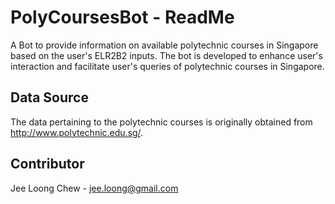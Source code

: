 # PolyCoursesBot - ReadMe
A Bot to provide information on available polytechnic courses in Singapore based on the user's ELR2B2 inputs. The bot is developed to enhance user's interaction and facilitate user's queries of polytechnic courses in Singapore.

## Data Source

The data pertaining to the polytechnic courses is originally obtained from http://www.polytechnic.edu.sg/.

## Contributor

Jee Loong Chew - jee.loong@gmail.com
